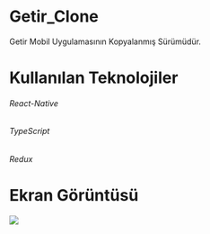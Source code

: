 <h1> Getir_Clone </h1>

Getir Mobil Uygulamasının Kopyalanmış Sürümüdür. 

<h1> Kullanılan Teknolojiler</h1>

<h6>React-Native</h6>

<h6>TypeScript</h6>

<h6>Redux</h6>

<h1>Ekran Görüntüsü</h1>

![](getirgif.gif)